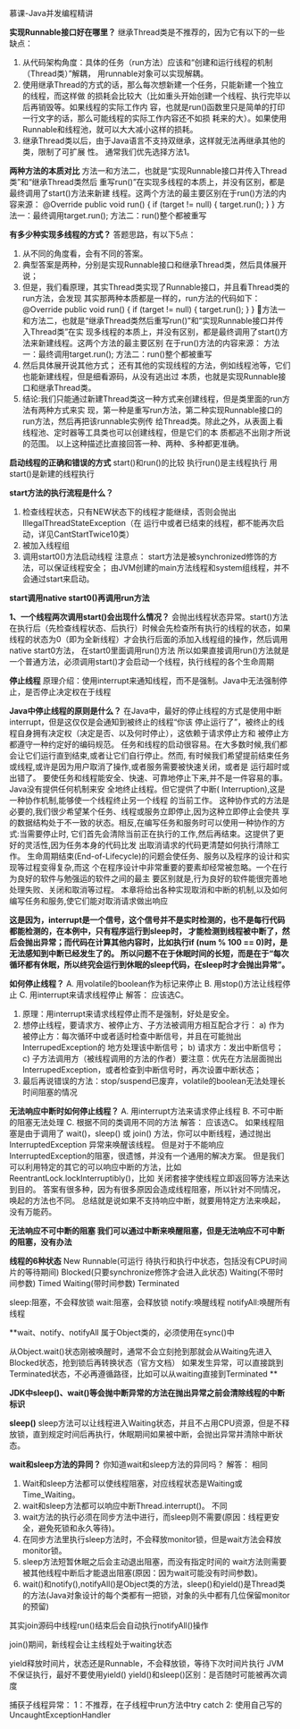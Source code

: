 慕课-Java并发编程精讲



**实现Runnable接口好在哪里？**
继承Thread类是不推荐的，因为它有以下的一些缺点：
1. 从代码架构角度：具体的任务（run方法）应该和“创建和运行线程的机制（Thread类）”解耦，
用runnable对象可以实现解耦。
2. 使用继承Thread的方式的话，那么每次想新建一个任务，只能新建一个独立的线程，而这样做
的损耗会比较大（比如重头开始创建一个线程、执行完毕以后再销毁等。如果线程的实际工作内
容，也就是run()函数里只是简单的打印一行文字的话，那么可能线程的实际工作内容还不如损
耗来的大）。如果使用Runnable和线程池，就可以大大减小这样的损耗。
3. 继承Thread类以后，由于Java语言不支持双继承，这样就无法再继承其他的类，限制了可扩展
性。
通常我们优先选择方法1。





**两种方法的本质对比**
方法一和方法二，也就是“实现Runnable接口并传入Thread类”和“继承Thread类然后
重写run()”在实现多线程的本质上，并没有区别，都是最终调用了start()方法来新建
线程。这两个方法的最主要区别在于run()方法的内容来源：
    @Override
    public void run() {
         if (target != null) {
            target.run();
         }
    }
方法一：最终调用target.run();
方法二：run()整个都被重写


**有多少种实现多线程的方式？**
答题思路，有以下5点：
1. 从不同的角度看，会有不同的答案。
2. 典型答案是两种，分别是实现Runnable接口和继承Thread类，然后具体展开说；
3. 但是，我们看原理，其实Thread类实现了Runnable接口，并且看Thread类的run方法，会发现
其实那两种本质都是一样的，run方法的代码如下：
    @Override
    public void run() {
        if (target != null) {
            target.run();
        }
    }
方法一和方法二，也就是“继承Thread类然后重写run()”和“实现Runnable接口并传入Thread类”在实
 现多线程的本质上，并没有区别，都是最终调用了start()方法来新建线程。这两个方法的最主要区别
 在于run()方法的内容来源：
 方法一：最终调用target.run();
 方法二：run()整个都被重写
 4. 然后具体展开说其他方式；
 还有其他的实现线程的方法，例如线程池等，它们也能新建线程，但是细看源码，从没有逃出过
 本质，也就是实现Runnable接口和继承Thread类。
 5. 结论:我们只能通过新建Thread类这一种方式来创建线程，但是类里面的run方法有两种方式来实
 现，第一种是重写run方法，第二种实现Runnable接口的run方法，然后再把该runnable实例传
 给Thread类。除此之外，从表面上看线程池、定时器等工具类也可以创建线程，但是它们的本
 质都逃不出刚才所说的范围。
 以上这种描述比直接回答一种、两种、多种都更准确。


**启动线程的正确和错误的方式**
start()和run()的比较
执行run()是主线程执行
用start()是新建的线程执行



**start方法的执行流程是什么？**
1. 检查线程状态，只有NEW状态下的线程才能继续，否则会抛出IllegalThreadStateException（在
运行中或者已结束的线程，都不能再次启动，详见CantStartTwice10类）
2. 被加入线程组
3. 调用start0()方法启动线程
注意点：
start方法是被synchronized修饰的方法，可以保证线程安全；
由JVM创建的main方法线程和system组线程，并不会通过start来启动。


**start调用native start0()再调用run方法**

**1、一个线程两次调用start()会出现什么情况？**
会抛出线程状态异常。start()方法在执行后（先检查线程状态、后执行）时候会先检查所有执行的线程的状态，如果线程的状态为0（即为全新线程）才会执行后面的添加入线程组的操作，然后调用native start0方法，
在start0里面调用run()方法
所以如果直接调用run()方法就是一个普通方法，必须调用start()才会启动一个线程，执行线程的各个生命周期

**停止线程**
    原理介绍：使用interrupt来通知线程，而不是强制。Java中无法强制停止，是否停止决定权在于线程
    
    
**Java中停止线程的原则是什么？**
在Java中，最好的停止线程的方式是使用中断interrupt，但是这仅仅是会通知到被终止的线程“你该
停止运行了”，被终止的线程自身拥有决定权（决定是否、以及何时停止），这依赖于请求停止方和
被停止方都遵守一种约定好的编码规范。
任务和线程的启动很容易。在大多数时候,我们都会让它们运行直到结束,或者让它们自行停止。然而,
有时候我们希望提前结束任务或线程,或许是因为用户取消了操作,或者服务需要被快速关闭，或者是
运行超时或出错了。
要使任务和线程能安全、快速、可靠地停止下来,并不是一件容易的事。Java没有提供任何机制来安
全地终止线程。但它提供了中断( Interruption),这是一种协作机制,能够使一个线程终止另一个线程
的当前工作。
这种协作式的方法是必要的,我们很少希望某个任务、线程或服务立即停止,因为这种立即停止会使共
享的数据结构处于不一致的状态。相反,在编写任务和服务时可以使用一种协作的方式:当需要停止时,
它们首先会清除当前正在执行的工作,然后再结束。这提供了更好的灵活性,因为任务本身的代码比发
出取消请求的代码更清楚如何执行清除工作。
生命周期结束(End-of-Lifecycle)的问题会使任务、服务以及程序的设计和实现等过程变得复杂,而这
个在程序设计中非常重要的要素却经常被忽略。一个在行为良好的软件与勉强运的软件之间的最主
要区别就是,行为良好的软件能很完善地处理失败、关闭和取消等过程。
本章将给出各种实现取消和中断的机制,以及如何编写任务和服务,使它们能对取消请求做出响应


**这是因为，interrupt是一个信号，这个信号并不是实时检测的，也不是每行代码都能检测的，在本例中，只有程序运行到sleep时，
才能检测到线程被中断了，然后会抛出异常；而代码在计算其他内容时，比如执行if (num % 100 == 0)时，是无法感知到中断已经发生了的。
所以问题不在于休眠时间的长短，而是在于“每次循环都有休眠，所以终究会运行到休眠的sleep代码，在sleep时才会抛出异常”。**


**如何停止线程？**
A. 用volatile的boolean作为标记来停止
B. 用stop()方法让线程停止
C. 用interrupt来请求线程停止
解答：
应该选C。
1. 原理：用interrupt来请求线程停止而不是强制，好处是安全。
2. 想停止线程，要请求方、被停止方、子方法被调用方相互配合才行：
a) 作为被停止方：每次循环中或者适时检查中断信号，并且在可能抛出InterrupedException的
地方处理该中断信号；
b) 请求方：发出中断信号；
c) 子方法调用方（被线程调用的方法的作者）要注意：优先在方法层面抛出
InterrupedException，或者检查到中断信号时，再次设置中断状态；
3. 最后再说错误的方法：stop/suspend已废弃，volatile的boolean无法处理长时间阻塞的情况


**无法响应中断时如何停止线程？**
A. 用interrupt方法来请求停止线程
B. 不可中断的阻塞无法处理
C. 根据不同的类调用不同的方法
解答：
应该选C。
如果线程阻塞是由于调用了 wait()，sleep() 或 join() 方法，你可以中断线程，通过抛出
InterruptedException 异常来唤醒该线程。
但是对于不能响应InterruptedException的阻塞，很遗憾，并没有一个通用的解决方案。
但是我们可以利用特定的其它的可以响应中断的方法，比如ReentrantLock.lockInterruptibly()，比如
关闭套接字使线程立即返回等方法来达到目的。
答案有很多种，因为有很多原因会造成线程阻塞，所以针对不同情况，唤起的方法也不同。
总结就是说如果不支持响应中断，就要用特定方法来唤起，没有万能药。

**无法响应不可中断的阻塞
我们可以通过中断来唤醒阻塞，但是无法响应不可中断的阻塞，没有办法**

**线程的6种状态**
New
Runnable(可运行 待执行和执行中状态，包括没有CPU时间片的等待期间)
Blocked(只要synchronize修饰才会进入此状态)
Waiting(不带时间参数)
Timed Waiting(带时间参数)
Terminated

sleep:阻塞，不会释放锁
wait:阻塞，会释放锁
notify:唤醒线程
notifyAll:唤醒所有线程

**wait、notify、notifyAll 属于Object类的，必须使用在sync()中

从Object.wait()状态刚被唤醒时，通常不会立刻抢到那就会从Waiting先进入Blocked状态，抢到锁后再转换状态（官方文档）
如果发生异常，可以直接跳到Terminated状态，不必再遵循路径，比如可以从waiting直接到Terminated **


**JDK中sleep()、wait()等会抛中断异常的方法在抛出异常之前会清除线程的中断标识**

**sleep()**
sleep方法可以让线程进入Waiting状态，并且不占用CPU资源，但是不释放锁，直到规定时间后再执行，休眠期间如果被中断，会抛出异常并清除中断状态。


**wait和sleep方法的异同？**
你知道wait和sleep方法的异同吗？
解答：
相同
1. Wait和sleep方法都可以使线程阻塞，对应线程状态是Waiting或Time_Waiting。
2. wait和sleep方法都可以响应中断Thread.interrupt()。
不同
1. wait方法的执行必须在同步方法中进行，而sleep则不需要(原因：线程更安全，避免死锁和永久等待)。
2. 在同步方法里执行sleep方法时，不会释放monitor锁，但是wait方法会释放monitor锁。
3. sleep方法短暂休眠之后会主动退出阻塞，而没有指定时间的 wait方法则需要被其他线程中断后才能退出阻塞(原因：因为wait可能没有时间参数)。
4. wait()和notify(),notifyAll()是Object类的方法，sleep()和yield()是Thread类的方法(Java对象设计的每个类都有一把锁，对象的头中都有几位保留monitor的预留)


其实join源码中线程run()结束后会自动执行notifyAll()操作

join()期间，新线程会让主线程处于waiting状态

yield释放时间片，状态还是Runnable，不会释放锁，等待下次时间片执行
JVM不保证执行，最好不要使用yield()
yield()和sleep()区别：是否随时可能被再次调度

捕获子线程异常：
1：不推荐，在子线程中run方法中try catch
2: 使用自己写的UncaughtExceptionHandler